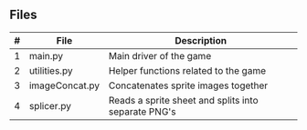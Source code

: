 ## Files

|   #   | File          | Description                                 |
| :---: | --------------- | ------------------------------------------- |
|   1   |  main.py  | Main driver of the game |
|   2   |  utilities.py  | Helper functions related to the game |
|   3   |  imageConcat.py  | Concatenates sprite images together |
|   4   | splicer.py   | Reads a sprite sheet and splits into separate PNG's |

